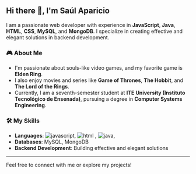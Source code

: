 ## Hi there 👋, I'm Saúl Aparicio

I am a passionate web developer with experience in **JavaScript**, **Java**, **HTML**, **CSS**, **MySQL**, and **MongoDB**. I specialize in creating effective and elegant solutions in backend development.

### 🎮 About Me

- I'm passionate about souls-like video games, and my favorite game is **Elden Ring**.
- I also enjoy movies and series like **Game of Thrones**, **The Hobbit**, and **The Lord of the Rings**.
- Currently, I am a seventh-semester student at **ITE University (Instituto Tecnológico de Ensenada)**, pursuing a degree in **Computer Systems Engineering**.

### 🛠️ My Skills

- **Languages**: 
![javascript](https://img.shields.io/badge/javascript-yellow), ![html](![HTML5](https://img.shields.io/badge/HTML5-E34F26?style=for-the-badge&logo=html5&logoColor=white)
) , ![java](https://img.shields.io/badge/java-red),
- **Databases**: MySQL, MongoDB
- **Backend Development**: Building effective and elegant solutions

---

Feel free to connect with me or explore my projects!

